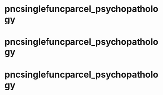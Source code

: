 # pncsinglefuncparcel_psychopathology
# pncsinglefuncparcel_psychopathology
# pncsinglefuncparcel_psychopathology
